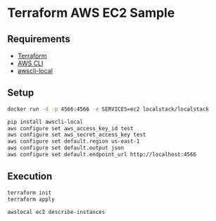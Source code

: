 # Terraform AWS EC2 Sample

## Requirements

- [Terraform](https://developer.hashicorp.com/terraform/downloads)
- [AWS CLI](https://docs.aws.amazon.com/cli/latest/userguide/install-cliv2.html)
- [awscli-local](https://github.com/localstack/awscli-local)

## Setup

```sh
docker run -d -p 4566:4566 -e SERVICES=ec2 localstack/localstack

```

```sh
pip install awscli-local
aws configure set aws_access_key_id test
aws configure set aws_secret_access_key test
aws configure set default.region us-east-1
aws configure set default.output json
aws configure set default.endpoint_url http://localhost:4566
```

## Execution

```sh
terraform init
terraform apply
```

```sh
awslocal ec2 describe-instances
```

